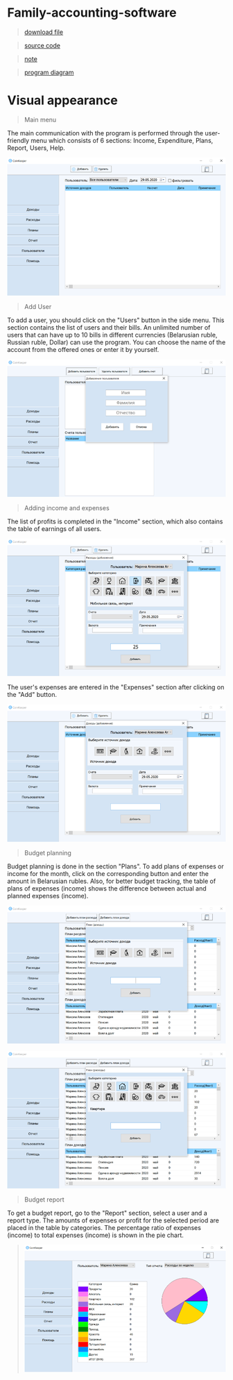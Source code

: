 # Family-accounting-software
>[download file](https://github.com/protasenya02/Family-accounting-software/blob/master/final/CoinKeeper.exe)

>[source code](https://github.com/protasenya02/Family-accounting-software/blob/master/final/units/UnitMain.pas)

>[note](https://github.com/protasenya02/Family-accounting-software/blob/master/final/Пояснительная%20записка%20Протасеня.docx)

>[program diagram](https://github.com/protasenya02/Family-accounting-software/blob/master/final/схема%20программы.png)


# Visual appearance 

>Main menu

The main communication with the program is performed through the user-friendly menu which consists of 6 sections: Income, Expenditure, Plans, Report, Users, Help.

![alt text](mainMenu.png "Main menu")​

>Add User

To add a user, you should click on the "Users" button in the side menu. This section contains the list of users and their bills. An unlimited number of users that can have up to 10 bills in different currencies (Belarusian ruble, Russian ruble, Dollar) can use the program. You can choose the name of the account from the offered ones or enter it by yourself. 

![alt text](addUser.png "Add user")​

>Adding income and expenses

The list of profits is completed in the "Income" section, which also contains the table of earnings of all users.

![alt text](addMoneySpend.png "Adding income")​

The user's expenses are entered in the "Expenses" section after clicking on the "Add" button. 

![alt text](addMoneyEarn.png "Adding expenses")​

>Budget planning 

Budget planning is done in the section "Plans". To add plans of expenses or income for the month, click on the corresponding button and enter the amount in Belarusian rubles. Also, for better budget tracking, the table of plans of expenses (income) shows the difference between actual and planned expenses (income).

![alt text](addPlanEarn.png "Adding plan")​

![alt text](addPlanSpend.png "Adding plan")

>Budget report

To get a budget report, go to the "Report" section, select a user and a report type. The amounts of expenses or profit for the selected period are placed in the table by categories. The percentage ratio of expenses (income) to total expenses (income) is shown in the pie chart.

>![alt text](report.png "Budget report")
